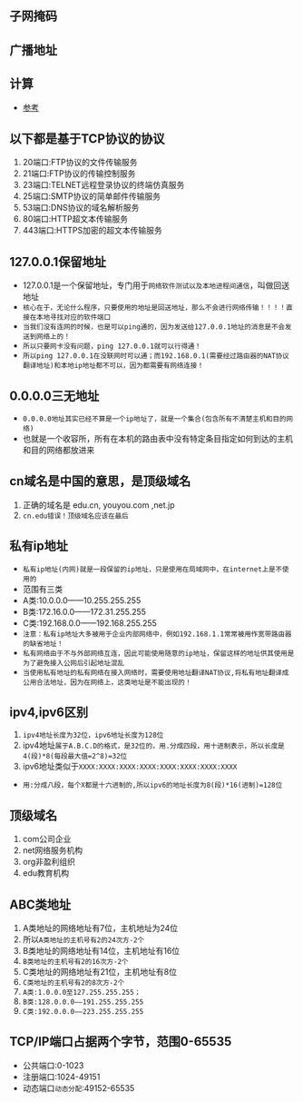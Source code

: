 ## 子网掩码

## 广播地址

## 计算
* [参考](https://blog.csdn.net/u014465934/article/details/81146443?depth_1-utm_source=distribute.pc_relevant.none-task&utm_source=distribute.pc_relevant.none-task)

## 以下都是基于TCP协议的协议
1. 20端口:FTP协议的文件传输服务
2. 21端口:FTP协议的传输控制服务
3. 23端口:TELNET远程登录协议的终端仿真服务
4. 25端口:SMTP协议的简单邮件传输服务
5. 53端口:DNS协议的域名解析服务
6. 80端口:HTTP超文本传输服务
7. 443端口:HTTPS加密的超文本传输服务


## 127.0.0.1保留地址
* 127.0.0.1是一个保留地址，专门用于`网络软件测试以及本地进程间通信`，叫做回送地址
* `核心在于，无论什么程序，只要使用的地址是回送地址，那么不会进行网络传输！！！！直接在本地寻找对应的软件端口`
* `当我们没有连网的时候，也是可以ping通的，因为发送给127.0.0.1地址的消息是不会发送到网络上的！`
* `所以只要网卡没有问题，ping 127.0.0.1就可以行得通！`
* `所以ping 127.0.0.1在没联网时可以通；而192.168.0.1(需要经过路由器的NAT协议翻译地址)和本地ip地址都不可以，因为都需要有网络连接！`

## 0.0.0.0三无地址
* `0.0.0.0地址其实已经不算是一个ip地址了，就是一个集合(包含所有不清楚主机和目的网络)`
* 也就是一个收容所，所有在本机的路由表中没有特定条目指定如何到达的主机和目的网络都放进来

## cn域名是中国的意思，是顶级域名
1. 正确的域名是 edu.cn, youyou.com ,net.jp
2. `cn.edu错误！顶级域名应该在最后`

## 私有ip地址
* `私有ip地址(内网)就是一段保留的ip地址，只是使用在局域网中，在internet上是不使用的`
* 范围有三类
* A类:10.0.0.0——10.255.255.255
* B类:172.16.0.0——172.31.255.255
* C类:192.168.0.0——192.168.255.255
* `注意：私有ip地址大多被用于企业内部网络中，例如192.168.1.1常常被用作宽带路由器的缺省地址！`
* `私有网络由于不与外部网络互连，因此可能使用随意的ip地址，保留这样的地址供其使用是为了避免接入公网后引起地址混乱`
* `当使用私有地址的私有网络在接入网络时，需要使用地址翻译NAT协议,将私有地址翻译成公用合法地址，因为在网络上，这类地址是不能出现的！`

## ipv4,ipv6区别
1. `ipv4地址长度为32位，ipv6地址长度为128位`
2. ipv4地址`属于A.B.C.D的格式，是32位的，用.分成四段，用十进制表示，所以长度是4(段)*8(每段最大值=2^8)=32位`
3. ipv6地址类似于`XXXX:XXXX:XXXX:XXXX:XXXX:XXXX:XXXX:XXXX`
* `用:分成八段，每个X都是十六进制的,所以ipv6的地址长度为8(段)*16(进制)=128位`

## 顶级域名
1. com公司企业
2. net网络服务机构
3. org非盈利组织
4. edu教育机构

## ABC类地址
1. A类地址的网络地址有7位，主机地址为24位
2. 所以`A类地址的主机号有2的24次方-2个`
3. B类地址的网络地址有14位，主机地址有16位
4. `B类地址的主机号有2的16次方-2个`
5. C类地址的网络地址有21位，主机地址有8位
6. `C类地址的主机号有2的8次方-2个`
7. `A类:1.0.0.0至127.255.255.255；`
8. `B类:128.0.0.0——191.255.255.255`
9. `C类:192.0.0.0——223.255.255.255`

## TCP/IP端口占据两个字节，范围0-65535
* 公共端口:0-1023 
* 注册端口:1024-49151
* 动态端口`动态分配`:49152-65535